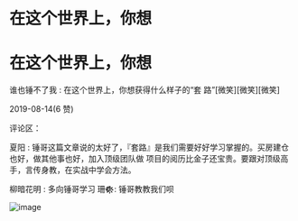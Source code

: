 # 在这个世界上，你想

# 在这个世界上，你想

谁也锤不了我 : 在这个世界上，你想获得什么样子的“套 路”[微笑][微笑][微笑]

2019-08-14(6 赞)

评论区：

夏阳 : 锤哥这篇文章说的太好了，『套路』是我们需要好好学习掌握的。买房建仓也好，做其他事也好，加入顶级团队做 项目的阅历比金子还宝贵。要跟对顶级高手，言传身教，在实战中学会方法。

柳暗花明 : 多向锤哥学习 珊❁҉҉҉҉҉҉҉҉ : 锤哥教教我们呗

![image](img/Image_039.png)